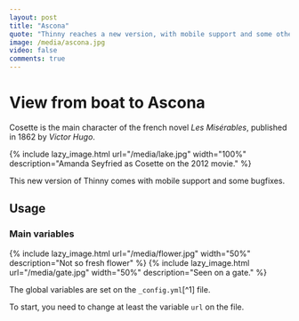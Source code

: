 ```yaml
---
layout: post
title: "Ascona"
quote: "Thinny reaches a new version, with mobile support and some other cool features."
image: /media/ascona.jpg
video: false
comments: true
---
```


# View from boat to Ascona

Cosette is the main character of the french novel _Les Misérables_, published in 1862 by _Victor Hugo_.

{% include lazy_image.html url="/media/lake.jpg" width="100%" description="Amanda Seyfried as Cosette on the 2012 movie." %}

This new version of Thinny comes with mobile support and some bugfixes.

## Usage

### Main variables

{% include lazy_image.html url="/media/flower.jpg" width="50%" description="Not so fresh flower" %}
{% include lazy_image.html url="/media/gate.jpg"   width="50%" description="Seen on a gate." %}

The global variables are set on the `_config.yml`[^1] file.

To start, you need to change at least the variable `url` on the file.


